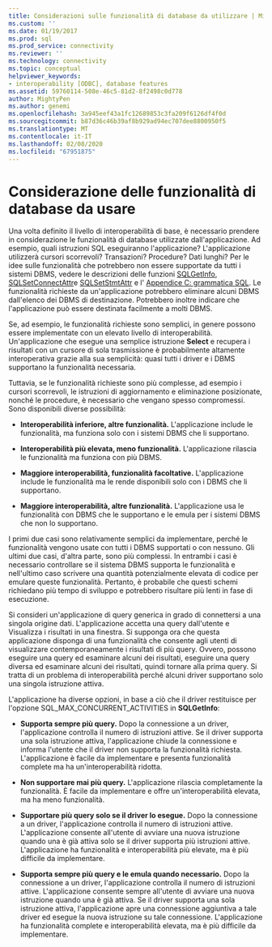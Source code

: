 ```yaml
---
title: Considerazioni sulle funzionalità di database da utilizzare | Microsoft Docs
ms.custom: ''
ms.date: 01/19/2017
ms.prod: sql
ms.prod_service: connectivity
ms.reviewer: ''
ms.technology: connectivity
ms.topic: conceptual
helpviewer_keywords:
- interoperability [ODBC], database features
ms.assetid: 59760114-508e-46c5-81d2-8f2498c0d778
author: MightyPen
ms.author: genemi
ms.openlocfilehash: 3a945eef43a1fc12689853c3fa209f6126df4f0d
ms.sourcegitcommit: b87d36c46b39af8b929ad94ec707dee8800950f5
ms.translationtype: MT
ms.contentlocale: it-IT
ms.lasthandoff: 02/08/2020
ms.locfileid: "67951875"
---
```

# <a name="considering-database-features-to-use"></a>Considerazione delle funzionalità di database da usare
Una volta definito il livello di interoperabilità di base, è necessario prendere in considerazione le funzionalità di database utilizzate dall'applicazione. Ad esempio, quali istruzioni SQL eseguiranno l'applicazione? L'applicazione utilizzerà cursori scorrevoli? Transazioni? Procedure? Dati lunghi? Per le idee sulle funzionalità che potrebbero non essere supportate da tutti i sistemi DBMS, vedere le descrizioni delle funzioni [SQLGetInfo](../../../odbc/reference/syntax/sqlgetinfo-function.md), [SQLSetConnectAttr](../../../odbc/reference/syntax/sqlsetconnectattr-function.md)e [SQLSetStmtAttr](../../../odbc/reference/syntax/sqlsetstmtattr-function.md) e l' [Appendice C: grammatica SQL](../../../odbc/reference/appendixes/appendix-c-sql-grammar.md). Le funzionalità richieste da un'applicazione potrebbero eliminare alcuni DBMS dall'elenco dei DBMS di destinazione. Potrebbero inoltre indicare che l'applicazione può essere destinata facilmente a molti DBMS.  
  
 Se, ad esempio, le funzionalità richieste sono semplici, in genere possono essere implementate con un elevato livello di interoperabilità. Un'applicazione che esegue una semplice istruzione **Select** e recupera i risultati con un cursore di sola trasmissione è probabilmente altamente interoperativa grazie alla sua semplicità: quasi tutti i driver e i DBMS supportano la funzionalità necessaria.  
  
 Tuttavia, se le funzionalità richieste sono più complesse, ad esempio i cursori scorrevoli, le istruzioni di aggiornamento e eliminazione posizionate, nonché le procedure, è necessario che vengano spesso compromessi. Sono disponibili diverse possibilità:  
  
-   **Interoperabilità inferiore, altre funzionalità.** L'applicazione include le funzionalità, ma funziona solo con i sistemi DBMS che li supportano.  
  
-   **Interoperabilità più elevata, meno funzionalità.** L'applicazione rilascia le funzionalità ma funziona con più DBMS.  
  
-   **Maggiore interoperabilità, funzionalità facoltative.** L'applicazione include le funzionalità ma le rende disponibili solo con i DBMS che li supportano.  
  
-   **Maggiore interoperabilità, altre funzionalità.** L'applicazione usa le funzionalità con DBMS che le supportano e le emula per i sistemi DBMS che non lo supportano.  
  
 I primi due casi sono relativamente semplici da implementare, perché le funzionalità vengono usate con tutti i DBMS supportati o con nessuno. Gli ultimi due casi, d'altra parte, sono più complessi. In entrambi i casi è necessario controllare se il sistema DBMS supporta le funzionalità e nell'ultimo caso scrivere una quantità potenzialmente elevata di codice per emulare queste funzionalità. Pertanto, è probabile che questi schemi richiedano più tempo di sviluppo e potrebbero risultare più lenti in fase di esecuzione.  
  
 Si consideri un'applicazione di query generica in grado di connettersi a una singola origine dati. L'applicazione accetta una query dall'utente e Visualizza i risultati in una finestra. Si supponga ora che questa applicazione disponga di una funzionalità che consente agli utenti di visualizzare contemporaneamente i risultati di più query. Ovvero, possono eseguire una query ed esaminare alcuni dei risultati, eseguire una query diversa ed esaminare alcuni dei risultati, quindi tornare alla prima query. Si tratta di un problema di interoperabilità perché alcuni driver supportano solo una singola istruzione attiva.  
  
 L'applicazione ha diverse opzioni, in base a ciò che il driver restituisce per l'opzione SQL_MAX_CONCURRENT_ACTIVITIES in **SQLGetInfo**:  
  
-   **Supporta sempre più query.** Dopo la connessione a un driver, l'applicazione controlla il numero di istruzioni attive. Se il driver supporta una sola istruzione attiva, l'applicazione chiude la connessione e informa l'utente che il driver non supporta la funzionalità richiesta. L'applicazione è facile da implementare e presenta funzionalità complete ma ha un'interoperabilità ridotta.  
  
-   **Non supportare mai più query.** L'applicazione rilascia completamente la funzionalità. È facile da implementare e offre un'interoperabilità elevata, ma ha meno funzionalità.  
  
-   **Supportare più query solo se il driver lo esegue.** Dopo la connessione a un driver, l'applicazione controlla il numero di istruzioni attive. L'applicazione consente all'utente di avviare una nuova istruzione quando una è già attiva solo se il driver supporta più istruzioni attive. L'applicazione ha funzionalità e interoperabilità più elevate, ma è più difficile da implementare.  
  
-   **Supporta sempre più query e le emula quando necessario.** Dopo la connessione a un driver, l'applicazione controlla il numero di istruzioni attive. L'applicazione consente sempre all'utente di avviare una nuova istruzione quando una è già attiva. Se il driver supporta una sola istruzione attiva, l'applicazione apre una connessione aggiuntiva a tale driver ed esegue la nuova istruzione su tale connessione. L'applicazione ha funzionalità complete e interoperabilità elevata, ma è più difficile da implementare.
